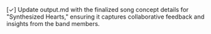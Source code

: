 [✓] Update output.md with the finalized song concept details for "Synthesized Hearts," ensuring it captures collaborative feedback and insights from the band members.